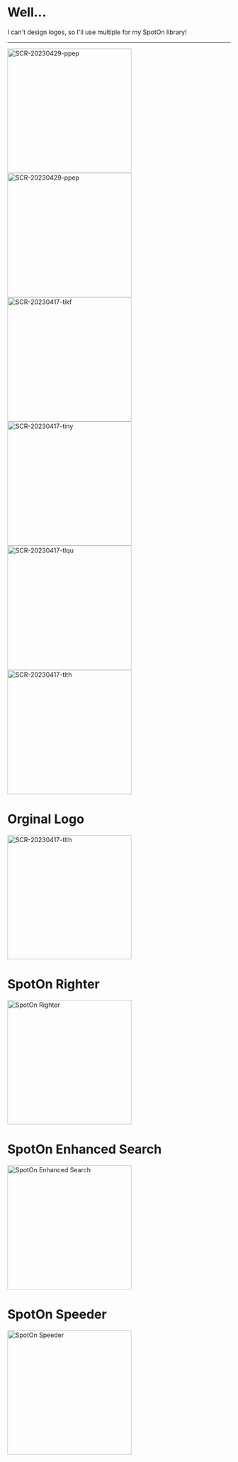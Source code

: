 # Well...
I can't design logos, so I'll use multiple for my SpotOn library!

***

<img width="280" alt="SCR-20230429-ppep" src="https://user-images.githubusercontent.com/103985728/235338288-be1251b1-0074-4560-9c02-bff7bacef367.png">
<img width="280" alt="SCR-20230429-ppep" src="https://user-images.githubusercontent.com/103985728/235338324-5fba100d-a8d1-43ae-9402-9e3132fa59d3.png">
<img width="280" alt="SCR-20230417-tikf" src="https://user-images.githubusercontent.com/103985728/235338294-443e8eec-32f4-4f1a-9c8c-3cfe0aa1ad64.png">
<img width="280" alt="SCR-20230417-tiny" src="https://user-images.githubusercontent.com/103985728/235338297-2164662d-dd7a-48c6-a3f3-249a25ee7df8.png">
<img width="280" alt="SCR-20230417-tlqu" src="https://user-images.githubusercontent.com/103985728/235338298-5fb28fca-f644-4117-b091-debd5e78e727.png">
<img width="280" alt="SCR-20230417-tlth" src="https://user-images.githubusercontent.com/103985728/235338300-614d17c6-bdb3-463c-83f2-bc5acbbe041d.png">

# Orginal Logo

<img width="280" alt="SCR-20230417-tlth" src="https://user-images.githubusercontent.com/103985728/235338403-d569ba01-a02c-4713-8bb4-748bc290fd8e.png">

# SpotOn Righter
<img width="280" alt="SpotOn Righter" src="https://user-images.githubusercontent.com/103985728/236423842-c44dc11d-7921-496d-bb9e-2bfa2d42597e.png">

# SpotOn Enhanced Search
<img width="280" alt="SpotOn Enhanced Search" src="https://user-images.githubusercontent.com/103985728/236423912-6722f35b-cb00-4329-9e5a-6339373e9e48.png">

# SpotOn Speeder
<img width="280" alt="SpotOn Speeder" src="https://user-images.githubusercontent.com/103985728/236423939-4a867efc-78aa-4261-aad4-2401e35411ba.png">
